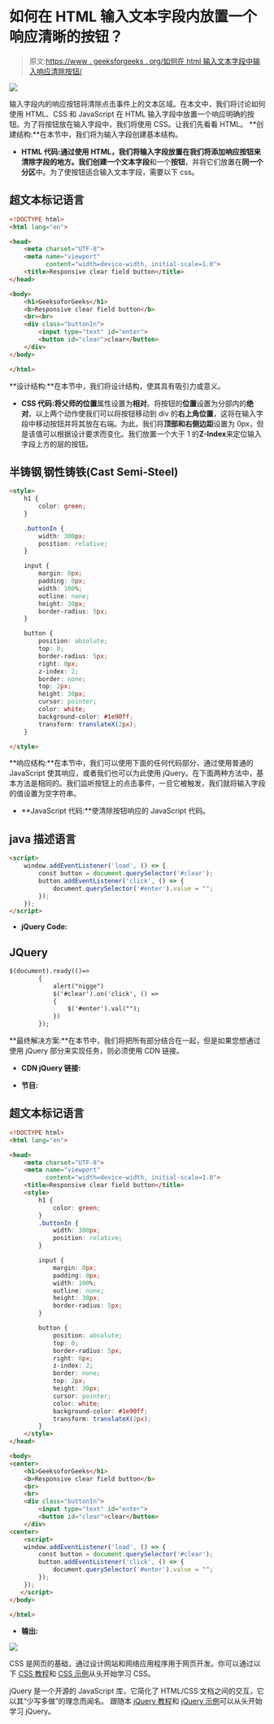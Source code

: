 # 如何在 HTML 输入文本字段内放置一个响应清晰的按钮？

> 原文:[https://www . geeksforgeeks . org/如何在 html 输入文本字段中输入响应清除按钮/](https://www.geeksforgeeks.org/how-to-put-a-responsive-clear-button-inside-html-input-text-field/)

![](img/d6f4a70d5d9de3b9aa37018b1cd39545.png)

输入字段内的响应按钮将清除点击事件上的文本区域。在本文中，我们将讨论如何使用 HTML、CSS 和 JavaScript 在 HTML 输入字段中放置一个响应明确的按钮。为了将按钮放在输入字段中，我们将使用 CSS。让我们先看看 HTML。
**创建结构:**在本节中，我们将为输入字段创建基本结构。

*   **HTML 代码:**通过使用 HTML，我们将输入字段放置在我们将添加响应按钮来清除字段的地方。我们创建一个**文本字段**和一个**按钮**，并将它们放置在**同一个分区**中。为了使按钮适合输入文本字段，需要以下 css。

## 超文本标记语言

```html
<!DOCTYPE html>
<html lang="en">

<head>
    <meta charset="UTF-8">
    <meta name="viewport" 
          content="width=device-width, initial-scale=1.0">
    <title>Responsive clear field button</title>
</head>

<body>
    <h1>GeeksoforGeeks</h1>
    <b>Responsive clear field button</b>
    <br><br>
    <div class="buttonIn">
        <input type="text" id="enter">
        <button id="clear">clear</button>
    </div>
</body>

</html>
```

**设计结构:**在本节中，我们将设计结构，使其具有吸引力或意义。

*   **CSS 代码:**将父师的**位置**属性设置为**相对**。将按钮的**位置**设置为分部内的**绝对**。以上两个动作使我们可以将按钮移动到 div 的**右上角位置**，这将在输入字段中移动按钮并将其放在右端。为此，我们将**顶部和右侧边距**设置为 0px，但是该值可以根据设计要求而变化。我们放置一个大于 1 的**Z-Index**来定位输入字段上方的层的按钮。

## 半铸钢ˌ钢性铸铁(Cast Semi-Steel)

```html
<style>
    h1 {
        color: green;
    }

    .buttonIn {
        width: 300px;
        position: relative;
    }

    input {
        margin: 0px;
        padding: 0px;
        width: 100%;
        outline: none;
        height: 30px;
        border-radius: 5px;
    }

    button {
        position: absolute;
        top: 0;
        border-radius: 5px;
        right: 0px;
        z-index: 2;
        border: none;
        top: 2px;
        height: 30px;
        cursor: pointer;
        color: white;
        background-color: #1e90ff;
        transform: translateX(2px);
    }

</style>
```

**响应结构:**在本节中，我们可以使用下面的任何代码部分，通过使用普通的 JavaScript 使其响应，或者我们也可以为此使用 jQuery。在下面两种方法中，基本方法是相同的。我们监听按钮上的点击事件，一旦它被触发，我们就将输入字段的值设置为空字符串。

*   **JavaScript 代码:**使清除按钮响应的 JavaScript 代码。

## java 描述语言

```html
<script>
    window.addEventListener('load', () => {
        const button = document.querySelector('#clear');
        button.addEventListener('click', () => {
            document.querySelector('#enter').value = "";
        });
    }); 
</script>
```

*   **jQuery Code:**

## JQuery

```html
$(document).ready(()=>
        {
            alert("nigge")
            $('#clear').on('click', () =>
            {
                $('#enter').val("");
            })
        });
```

**最终解决方案:**在本节中，我们将把所有部分结合在一起，但是如果您想通过使用 jQuery 部分来实现任务，则必须使用 CDN 链接。

*   **CDN jQuery 链接:**

*   **节目:**

## 超文本标记语言

```html
<!DOCTYPE html>
<html lang="en">

<head>
    <meta charset="UTF-8">
    <meta name="viewport" 
          content="width=device-width, initial-scale=1.0">
    <title>Responsive clear field button</title>
    <style>
        h1 {
            color: green;
        }
        .buttonIn {
            width: 300px;
            position: relative;
        }

        input {
            margin: 0px;
            padding: 0px;
            width: 100%;
            outline: none;
            height: 30px;
            border-radius: 5px;
        }

        button {
            position: absolute;
            top: 0;
            border-radius: 5px;
            right: 0px;
            z-index: 2;
            border: none;
            top: 2px;
            height: 30px;
            cursor: pointer;
            color: white;
            background-color: #1e90ff;
            transform: translateX(2px);
        }
    </style>
</head>

<body>
<center>
    <h1>GeeksoforGeeks</h1>
    <b>Responsive clear field button</b>
    <br>
    <br>
    <div class="buttonIn">
        <input type="text" id="enter">
        <button id="clear">clear</button>
    </div>
<center>
    <script>
    window.addEventListener('load', () => {
        const button = document.querySelector('#clear');
        button.addEventListener('click', () => {
            document.querySelector('#enter').value = "";
        });
    }); 
   </script>
</body>

</html>
```

*   **输出:**

![](img/a66cf1b73bff2d707e29b09d5bc73a2a.png)

CSS 是网页的基础，通过设计网站和网络应用程序用于网页开发。你可以通过以下 [CSS 教程](https://www.geeksforgeeks.org/css-tutorials/)和 [CSS 示例](https://www.geeksforgeeks.org/css-examples/)从头开始学习 CSS。

jQuery 是一个开源的 JavaScript 库，它简化了 HTML/CSS 文档之间的交互，它以其“少写多做”的理念而闻名。
跟随本 [jQuery 教程](https://www.geeksforgeeks.org/jquery-tutorials/)和 [jQuery 示例](https://www.geeksforgeeks.org/jquery-examples/)可以从头开始学习 jQuery。